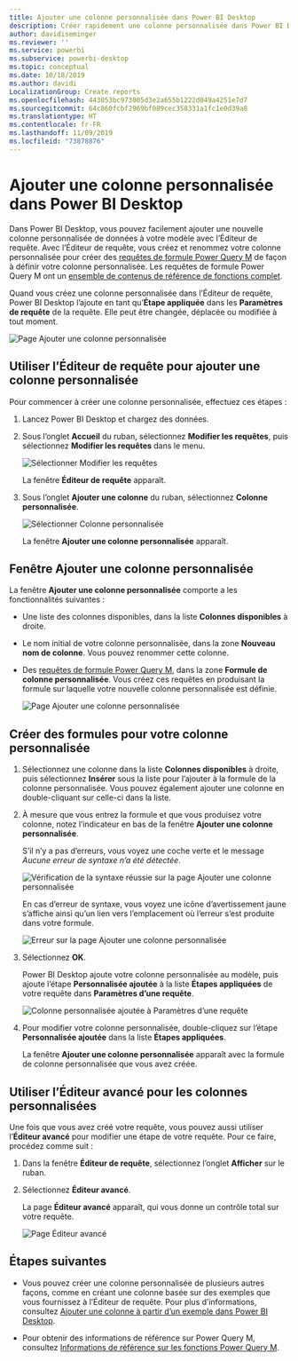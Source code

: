 ```yaml
---
title: Ajouter une colonne personnalisée dans Power BI Desktop
description: Créer rapidement une colonne personnalisée dans Power BI Desktop
author: davidiseminger
ms.reviewer: ''
ms.service: powerbi
ms.subservice: powerbi-desktop
ms.topic: conceptual
ms.date: 10/18/2019
ms.author: davidi
LocalizationGroup: Create reports
ms.openlocfilehash: 443053bc973005d3e2a655b1222d049a4251e7d7
ms.sourcegitcommit: 64c860fcbf2969bf089cec358331a1fc1e0d39a8
ms.translationtype: HT
ms.contentlocale: fr-FR
ms.lasthandoff: 11/09/2019
ms.locfileid: "73878876"
---
```

# <a name="add-a-custom-column-in-power-bi-desktop"></a>Ajouter une colonne personnalisée dans Power BI Desktop

Dans Power BI Desktop, vous pouvez facilement ajouter une nouvelle colonne personnalisée de données à votre modèle avec l’Éditeur de requête. Avec l’Éditeur de requête, vous créez et renommez votre colonne personnalisée pour créer des [requêtes de formule Power Query M](https://docs.microsoft.com/powerquery-m/quick-tour-of-the-power-query-m-formula-language) de façon à définir votre colonne personnalisée. Les requêtes de formule Power Query M ont un [ensemble de contenus de référence de fonctions complet](https://docs.microsoft.com/powerquery-m/power-query-m-function-reference). 

Quand vous créez une colonne personnalisée dans l’Éditeur de requête, Power BI Desktop l’ajoute en tant qu’**Étape appliquée** dans les **Paramètres de requête** de la requête. Elle peut être changée, déplacée ou modifiée à tout moment.

![Page Ajouter une colonne personnalisée](media/desktop-add-custom-column/add-custom-column_01.png)

## <a name="use-query-editor-to-add-a-custom-column"></a>Utiliser l’Éditeur de requête pour ajouter une colonne personnalisée

Pour commencer à créer une colonne personnalisée, effectuez ces étapes :

1. Lancez Power BI Desktop et chargez des données.

2. Sous l’onglet **Accueil** du ruban, sélectionnez **Modifier les requêtes**, puis sélectionnez **Modifier les requêtes** dans le menu.

   ![Sélectionner Modifier les requêtes](media/desktop-add-custom-column/add-column-from-example_02.png)

   La fenêtre **Éditeur de requête** apparaît. 

2. Sous l’onglet **Ajouter une colonne** du ruban, sélectionnez **Colonne personnalisée**.

   ![Sélectionner Colonne personnalisée](media/desktop-add-custom-column/add-custom-column_02.png)

   La fenêtre **Ajouter une colonne personnalisée** apparaît.

## <a name="the-add-custom-column-window"></a>Fenêtre Ajouter une colonne personnalisée

La fenêtre **Ajouter une colonne personnalisée** comporte a les fonctionnalités suivantes : 
- Une liste des colonnes disponibles, dans la liste **Colonnes disponibles** à droite.

- Le nom initial de votre colonne personnalisée, dans la zone **Nouveau nom de colonne**. Vous pouvez renommer cette colonne.

- Des [requêtes de formule Power Query M](https://docs.microsoft.com/powerquery-m/power-query-m-function-reference), dans la zone **Formule de colonne personnalisée**. Vous créez ces requêtes en produisant la formule sur laquelle votre nouvelle colonne personnalisée est définie. 

   ![Page Ajouter une colonne personnalisée](media/desktop-add-custom-column/add-custom-column_03.png)

## <a name="create-formulas-for-your-custom-column"></a>Créer des formules pour votre colonne personnalisée

1. Sélectionnez une colonne dans la liste **Colonnes disponibles** à droite, puis sélectionnez **Insérer** sous la liste pour l’ajouter à la formule de la colonne personnalisée. Vous pouvez également ajouter une colonne en double-cliquant sur celle-ci dans la liste.

2. À mesure que vous entrez la formule et que vous produisez votre colonne, notez l’indicateur en bas de la fenêtre **Ajouter une colonne personnalisée**. 

   S’il n’y a pas d’erreurs, vous voyez une coche verte et le message *Aucune erreur de syntaxe n’a été détectée*.

   ![Vérification de la syntaxe réussie sur la page Ajouter une colonne personnalisée](media/desktop-add-custom-column/add-custom-column_04.png)

   En cas d’erreur de syntaxe, vous voyez une icône d’avertissement jaune s’affiche ainsi qu’un lien vers l’emplacement où l’erreur s’est produite dans votre formule.

   ![Erreur sur la page Ajouter une colonne personnalisée](media/desktop-add-custom-column/add-custom-column_05.png)

3. Sélectionnez **OK**. 

   Power BI Desktop ajoute votre colonne personnalisée au modèle, puis ajoute l’étape **Personnalisée ajoutée** à la liste **Étapes appliquées** de votre requête dans **Paramètres d’une requête**.

   ![Colonne personnalisée ajoutée à Paramètres d’une requête](media/desktop-add-custom-column/add-custom-column_06.png)

4. Pour modifier votre colonne personnalisée, double-cliquez sur l’étape **Personnalisée ajoutée** dans la liste **Étapes appliquées**. 

   La fenêtre **Ajouter une colonne personnalisée** apparaît avec la formule de colonne personnalisée que vous avez créée.

## <a name="use-the-advanced-editor-for-custom-columns"></a>Utiliser l’Éditeur avancé pour les colonnes personnalisées

Une fois que vous avez créé votre requête, vous pouvez aussi utiliser l’**Éditeur avancé** pour modifier une étape de votre requête. Pour ce faire, procédez comme suit :

1. Dans la fenêtre **Éditeur de requête**, sélectionnez l’onglet **Afficher** sur le ruban. 

2. Sélectionnez **Éditeur avancé**.

   La page **Éditeur avancé** apparaît, qui vous donne un contrôle total sur votre requête. 

   ![Page Éditeur avancé](media/desktop-add-custom-column/add-custom-column_07.png)

   
## <a name="next-steps"></a>Étapes suivantes

- Vous pouvez créer une colonne personnalisée de plusieurs autres façons, comme en créant une colonne basée sur des exemples que vous fournissez à l’Éditeur de requête. Pour plus d’informations, consultez [Ajouter une colonne à partir d’un exemple dans Power BI Desktop](desktop-add-column-from-example.md).

- Pour obtenir des informations de référence sur Power Query M, consultez [Informations de référence sur les fonctions Power Query M](/powerquery-m/power-query-m-function-reference).

